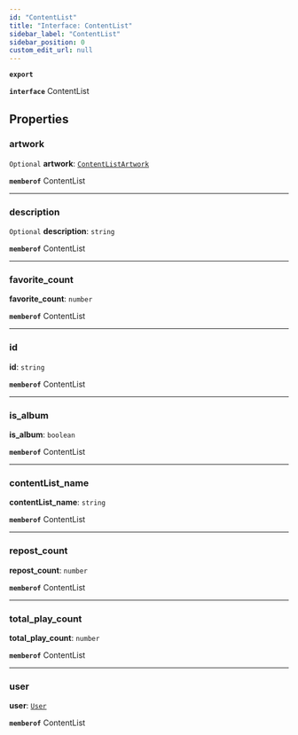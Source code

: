 ```yaml
---
id: "ContentList"
title: "Interface: ContentList"
sidebar_label: "ContentList"
sidebar_position: 0
custom_edit_url: null
---
```


**`export`**

**`interface`** ContentList

## Properties

### artwork

 `Optional` **artwork**: [`ContentListArtwork`](ContentListArtwork.md)

**`memberof`** ContentList

___

### description

 `Optional` **description**: `string`

**`memberof`** ContentList

___

### favorite\_count

 **favorite\_count**: `number`

**`memberof`** ContentList

___

### id

 **id**: `string`

**`memberof`** ContentList

___

### is\_album

 **is\_album**: `boolean`

**`memberof`** ContentList

___

### contentList\_name

 **contentList\_name**: `string`

**`memberof`** ContentList

___

### repost\_count

 **repost\_count**: `number`

**`memberof`** ContentList

___

### total\_play\_count

 **total\_play\_count**: `number`

**`memberof`** ContentList

___

### user

 **user**: [`User`](User.md)

**`memberof`** ContentList
